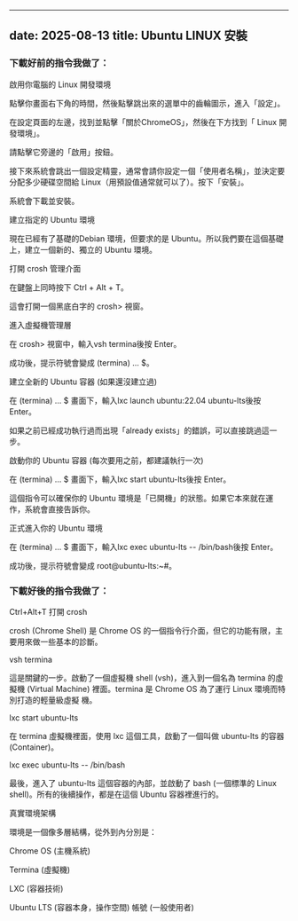 
--- 
date: 2025-08-13
title: Ubuntu LINUX 安裝
---

### 下載好前的指令我做了：

啟用你電腦的 Linux 開發環境

點擊你畫面右下角的時間，然後點擊跳出來的選單中的齒輪圖示，進入「設定」。

在設定頁面的左邊，找到並點擊「關於ChromeOS」，然後在下方找到「 Linux 開發環境」。

請點擊它旁邊的「啟用」按鈕。

接下來系統會跳出一個設定精靈，通常會請你設定一個「使用者名稱」，並決定要分配多少硬碟空間給 Linux（用預設值通常就可以了）。按下「安裝」。

系統會下載並安裝。

建立指定的 Ubuntu 環境

現在已經有了基礎的Debian 環境，但要求的是 Ubuntu。所以我們要在這個基礎上，建立一個新的、獨立的 Ubuntu 環境。

打開 crosh 管理介面

在鍵盤上同時按下 Ctrl + Alt + T。

這會打開一個黑底白字的 crosh> 視窗。

進入虛擬機管理層

在 crosh> 視窗中，輸入vsh termina後按 Enter。

成功後，提示符號會變成 (termina) ... $。

建立全新的 Ubuntu 容器 (如果還沒建立過)

在 (termina) ... $ 畫面下，輸入lxc launch ubuntu:22.04 ubuntu-lts後按 Enter。

如果之前已經成功執行過而出現「already exists」的錯誤，可以直接跳過這一步。

啟動你的 Ubuntu 容器 (每次要用之前，都建議執行一次)

在 (termina) ... $ 畫面下，輸入lxc start ubuntu-lts後按 Enter。

這個指令可以確保你的 Ubuntu 環境是「已開機」的狀態。如果它本來就在運作，系統會直接告訴你。

正式進入你的 Ubuntu 環境

在 (termina) ... $ 畫面下，輸入lxc exec ubuntu-lts -- /bin/bash後按 Enter。

成功後，提示符號會變成 root@ubuntu-lts:~#。

### 下載好後的指令我做了：

Ctrl+Alt+T 打開 crosh

crosh (Chrome Shell) 是 Chrome OS 的一個指令行介面，但它的功能有限，主要用來做一些基本的診斷。

vsh termina

這是關鍵的一步。啟動了一個虛擬機 shell (vsh)，進入到一個名為 termina 的虛擬機 (Virtual Machine) 裡面。termina 是 Chrome OS 為了運行 Linux 環境而特別打造的輕量級虛擬
機。

lxc start ubuntu-lts

在 termina 虛擬機裡面，使用 lxc 這個工具，啟動了一個叫做 ubuntu-lts 的容器 (Container)。

lxc exec ubuntu-lts -- /bin/bash

最後，進入了 ubuntu-lts 這個容器的內部，並啟動了 bash (一個標準的 Linux shell)。所有的後續操作，都是在這個 Ubuntu 容器裡進行的。

真實環境架構

環境是一個像多層結構，從外到內分別是：

Chrome OS (主機系統)

Termina (虛擬機)

LXC (容器技術)

Ubuntu LTS (容器本身，操作空間)
帳號 (一般使用者)
